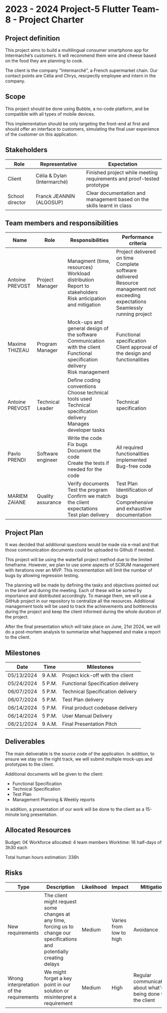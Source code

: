 # 2023 - 2024 Project-5 Flutter Team-8 - Project Charter

## Project definition

This project aims to build a multilingual consumer smartphone app for Intermarché’s customers. It will recommend them wine and cheese based on the food they are planning to cook.

The client is the company "Intermarché", a French supermarket chain. Our contact points are Célia and Chrys, rescpectly employee and intern in the company.

## Scope

This project should be done using Bubble, a no-code platform, and be compatible with all types of mobile devices.

This implementation should be only targeting the front-end at first and should offer an interface to customers, simulating the final user experience of the customer on this application.

## Stakeholders

| Role            | Representative              | Expectation                                                            |
| --------------- | --------------------------- | ---------------------------------------------------------------------- |
| Client          | Célia & Dylan (Intermarché) | Finished project while meeting requirements and proof-tested prototype |
| School director | Franck JEANNIN (ALGOSUP)    | Clear documentation and management based on the skills learnt in class |

## Team members and responsibilities

| Name            | Role              | Responsibilities                                                                                                                     | Performance criteria                                                                                                                      |
| --------------- | ----------------- | ------------------------------------------------------------------------------------------------------------------------------------ | ----------------------------------------------------------------------------------------------------------------------------------------- |
| Antoine PREVOST | Project Manager   | Managment (time, resources)<br>Workload distribution<br> Report to stakeholders<br>Risk anticipation and mitigation                  | Project delivered on time <br>Complete software delivered<br>Resource management not exceeding expectations<br>Seamlessly running project |
| Maxime THIZEAU  | Program Manager   | Mock-ups and general design of the software<br>Communication with the client<br>Functional specification delivery<br>Risk management | Functional specification<br>Client approval of the design and functionalities                                                             |
| Antoine PREVOST | Technical Leader  | Define coding conventions<br>Choose technical tools used<br>Technical specification delivery<br>Manages developer tasks              | Technical specification                                                                                                                   |
| Pavlo PRENDI    | Software engineer | Write the code<br>Fix bugs<br>Document the code<br>Create the tests if needed for the code                                           | All required functionalities implemented<br>Bug-free code                                                                                 |
| MARIEM ZAIANE   | Quality assurance | Verify documents<br>Test the program<br>Confirm we match the client expectations<br>Test plan delivery                               | Test Plan<br>Identification of bugs<br>Comprehensive and exhaustive documentation                                                         |

## Project Plan

It was decided that additional questions would be made via e-mail and that those communication documents could be uploaded to Github if needed.

This project will be using the waterfall project method due to the limited timeframe. However, we plan to use some aspects of SCRUM management with iterations over an MVP. This incrementation will limit the number of bugs by allowing regression testing.

The planning will be made by defining the tasks and objectives pointed out in the brief and during the meeting. Each of these will be sorted by importance and distributed accordingly. To manage them, we will use a GitHub project in our repository to centralize all the resources. Additional management tools will be used to track the achievements and bottlenecks during the project and keep the client informed during the whole duration of the project.

After the final presentation which will take place on June, 21st 2024, we will do a post-mortem analysis to summarize what happened and make a report to the client.

## Milestones

| Date       | Time   | Milestones                        |
| ---------- | ------ | --------------------------------- |
| 05/13/2024 | 9 A.M. | Project kick-off with the client  |
| 05/24/2024 | 5 P.M. | Functional Specification delivery |
| 06/07/2024 | 5 P.M. | Technical Specification delivery  |
| 06/07/2024 | 5 P.M. | Test Plan delivery                |
| 06/14/2024 | 5 P.M. | Final product codebase delivery   |
| 06/14/2024 | 5 P.M. | User Manual Delivery              |
| 06/21/2024 | 9 A.M. | Final Presentation Pitch          |

## Deliverables

The main deliverable is the source code of the application. In addition, to ensure we stay on the right track, we will submit multiple mock-ups and prototypes to the client.

Additional documents will be given to the client:

- Functional Specification
- Technical Specification
- Test Plan
- Management Planning & Weekly reports

In addition, a presentation of our work will be done to the client as a 15-minute long presentation.

## Allocated Resources

Budget: 0€
Workforce allocated: 4 team members
Worktime: 16 half-days of 3h30 each

Total human hours estimation: 336h

## Risks

| Type                                     | Description                                                                                                                | Likelihood | Impact                  | Mitigation                                                     |
| ---------------------------------------- | -------------------------------------------------------------------------------------------------------------------------- | ---------- | ----------------------- | -------------------------------------------------------------- |
| New requirements                         | The client might request some changes at any time, forcing us to change our specifications and potentially creating delays | Medium     | Varies from low to high | Avoidance                                                      |
| Wrong interpretation of the requirements | We might forget a key point in our solution or misinterpret a requirement                                                  | Medium     | High                    | Regular communications about what's being done with the client |